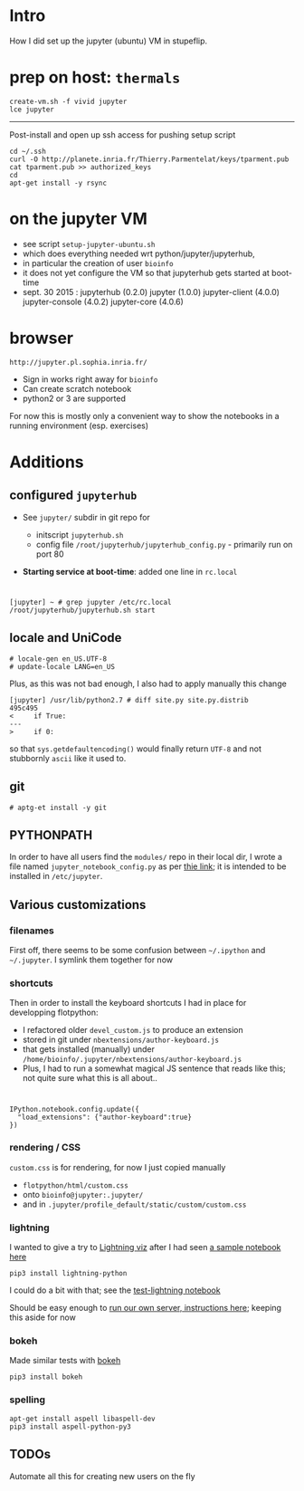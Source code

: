 # Intro

How I did set up the jupyter (ubuntu) VM in stupeflip.

# prep on host: `thermals`

    create-vm.sh -f vivid jupyter
    lce jupyter
 ***
Post-install and open up ssh access for pushing setup script

    cd ~/.ssh
    curl -O http://planete.inria.fr/Thierry.Parmentelat/keys/tparment.pub
    cat tparment.pub >> authorized_keys
    cd
    apt-get install -y rsync


# on the jupyter VM

* see script `setup-jupyter-ubuntu.sh`
* which does everything needed wrt python/jupyter/jupyterhub, 
* in particular the creation of user `bioinfo`
* it does not yet configure the VM so that jupyterhub gets started at boot-time
* sept. 30 2015 : 
jupyterhub (0.2.0)
jupyter (1.0.0)
jupyter-client (4.0.0)
jupyter-console (4.0.2)
jupyter-core (4.0.6)

# browser

    http://jupyter.pl.sophia.inria.fr/
    
* Sign in works right away for `bioinfo`
* Can create scratch notebook 
* python2 or 3 are supported

For now this is mostly only a convenient way to show the notebooks in a running environment (esp. exercises)

# Additions

## configured `jupyterhub`

* See `jupyter/` subdir in git repo for

  * initscript `jupyterhub.sh`
  * config file `/root/jupyterhub/jupyterhub_config.py` - primarily run on port 80

* **Starting service at boot-time**: added one line in `rc.local`

#
    [jupyter] ~ # grep jupyter /etc/rc.local
    /root/jupyterhub/jupyterhub.sh start
    
##  locale and UniCode

    # locale-gen en_US.UTF-8
    # update-locale LANG=en_US

Plus, as this was not bad enough, I also had to apply manually this change 

    [jupyter] /usr/lib/python2.7 # diff site.py site.py.distrib
    495c495
    <     if True:
    ---
    >     if 0:
    
so that `sys.getdefaultencoding()` would finally return `UTF-8` and not stubbornly  `ascii` like it used to.

## git

    # aptg-et install -y git

## PYTHONPATH

In order to have all users find the `modules/` repo in their local dir, I wrote a file named `jupyter_notebook_config.py` as per [thie link](https://github.com/jupyter/jupyterhub/issues/227); it is intended to be installed in `/etc/jupyter`.


## Various customizations


### filenames
First off, there seems to be some confusion between `~/.ipython` and `~/.jupyter`. I symlink them together for now

### shortcuts
Then in order to install the keyboard shortcuts I had in place for developping flotpython:

  * I refactored older `devel_custom.js` to produce an extension 
  * stored in git under `nbextensions/author-keyboard.js`
  * that gets installed (manually) under `/home/bioinfo/.jupyter/nbextensions/author-keyboard.js`
  * Plus, I had to run a somewhat magical JS sentence that reads like this; not quite sure what this is all about..

#
    IPython.notebook.config.update({
      "load_extensions": {"author-keyboard":true}
    })
  
### rendering / CSS  
`custom.css` is for rendering, for now I just copied manually
  * `flotpython/html/custom.css` 
  * onto `bioinfo@jupyter:.jupyter/`
  *  and in `.jupyter/profile_default/static/custom/custom.css` 

### lightning
I wanted to give a try to [Lightning viz](http://lightning-viz.org/) after I had seen [a sample notebook here](http://nbviewer.ipython.org/github/lightning-viz/lightning-example-notebooks/blob/master/plots/scatter.ipynb)

    pip3 install lightning-python
    
I could do a bit with that; see the [test-lightning notebook](http://jupyter.pl.sophia.inria.fr/user/thierry/notebooks/flotbioinfo/tests/test-lightning.ipynb)

Should be easy enough to [run our own server, instructions here](http://lightning-viz.org/setup/#deploy-server); keeping this aside for now

### bokeh
Made similar tests with [bokeh](http://nbviewer.ipython.org/github/bokeh/bokeh-notebooks/blob/master/tutorial/02%20-%20plotting.ipynb)

    pip3 install bokeh

### spelling

    apt-get install aspell libaspell-dev
    pip3 install aspell-python-py3

## TODOs

Automate all this for creating new users on the fly